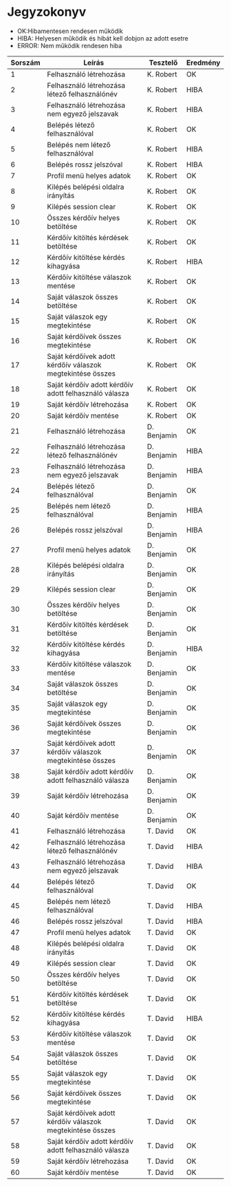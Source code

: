 # Jegyzokonyv

- OK:Hibamentesen rendesen működik
- HIBA: Helyesen működik és hibát kell dobjon az adott esetre
- ERROR: Nem működik rendesen hiba

| Sorszám | Leírás | Tesztelő | Eredmény |
| ------- | ------ | -------- | -------- |
| 1 | Felhasználó létrehozása | K. Robert | OK |
| 2 | Felhasználó létrehozása létező felhasználónév | K. Robert | HIBA |
| 3 | Felhasználó létrehozása nem egyező jelszavak | K. Robert | HIBA |
| 4 | Belépés létező felhasználóval | K. Robert | OK |
| 5 | Belépés nem létező felhasználóval | K. Robert | HIBA |
| 6 | Belépés rossz jelszóval | K. Robert | HIBA |
| 7 | Profil menü helyes adatok | K. Robert | OK |
| 8 | Kilépés belépési oldalra irányítás | K. Robert | OK |
| 9 | Kilépés session clear | K. Robert | OK |
| 10 | Összes kérdőív helyes betöltése | K. Robert | OK |
| 11 | Kérdőív kitöltés kérdések betöltése | K. Robert | OK |
| 12 | Kérdőív kitöltése kérdés kihagyása | K. Robert | HIBA |
| 13 | Kérdőív kitöltése válaszok mentése | K. Robert | OK |
| 14 | Saját válaszok összes betöltése | K. Robert | OK |
| 15 | Saját válaszok egy megtekintése | K. Robert | OK |
| 16 | Saját kérdőívek összes megtekintése | K. Robert | OK |
| 17 | Saját kérdőívek adott kérdőív válaszok megtekintése összes | K. Robert | OK |
| 18 | Saját kérdőív adott kérdőív adott felhasználó válasza | K. Robert | OK |
| 19 | Saját kérdőív létrehozása | K. Robert | OK |
| 20 | Saját kérdőív mentése | K. Robert | OK |
| 21 | Felhasználó létrehozása | D. Benjamin | OK |
| 22 | Felhasználó létrehozása létező felhasználónév | D. Benjamin | HIBA |
| 23 | Felhasználó létrehozása nem egyező jelszavak | D. Benjamin | HIBA |
| 24 | Belépés létező felhasználóval | D. Benjamin | OK |
| 25 | Belépés nem létező felhasználóval | D. Benjamin | HIBA |
| 26 | Belépés rossz jelszóval | D. Benjamin | HIBA |
| 27 | Profil menü helyes adatok | D. Benjamin | OK |
| 28 | Kilépés belépési oldalra irányítás | D. Benjamin | OK |
| 29 | Kilépés session clear | D. Benjamin | OK |
| 30 | Összes kérdőív helyes betöltése | D. Benjamin | OK |
| 31 | Kérdőív kitöltés kérdések betöltése | D. Benjamin | OK |
| 32 | Kérdőív kitöltése kérdés kihagyása | D. Benjamin | HIBA |
| 33 | Kérdőív kitöltése válaszok mentése | D. Benjamin | OK |
| 34 | Saját válaszok összes betöltése | D. Benjamin | OK |
| 35 | Saját válaszok egy megtekintése | D. Benjamin | OK |
| 36 | Saját kérdőívek összes megtekintése | D. Benjamin | OK |
| 37 | Saját kérdőívek adott kérdőív válaszok megtekintése összes | D. Benjamin | OK |
| 38 | Saját kérdőív adott kérdőív adott felhasználó válasza | D. Benjamin | OK |
| 39 | Saját kérdőív létrehozása | D. Benjamin | OK |
| 40 | Saját kérdőív mentése | D. Benjamin | OK |
| 41 | Felhasználó létrehozása | T. David | OK |
| 42 | Felhasználó létrehozása létező felhasználónév | T. David | HIBA |
| 43 | Felhasználó létrehozása nem egyező jelszavak | T. David | HIBA |
| 44 | Belépés létező felhasználóval | T. David | OK |
| 45 | Belépés nem létező felhasználóval | T. David | HIBA |
| 46 | Belépés rossz jelszóval | T. David | HIBA |
| 47 | Profil menü helyes adatok | T. David | OK |
| 48 | Kilépés belépési oldalra irányítás | T. David | OK |
| 49 | Kilépés session clear | T. David | OK |
| 50 | Összes kérdőív helyes betöltése | T. David | OK |
| 51 | Kérdőív kitöltés kérdések betöltése | T. David | OK |
| 52 | Kérdőív kitöltése kérdés kihagyása | T. David | HIBA |
| 53 | Kérdőív kitöltése válaszok mentése | T. David | OK |
| 54 | Saját válaszok összes betöltése | T. David | OK |
| 55 | Saját válaszok egy megtekintése | T. David | OK |
| 56 | Saját kérdőívek összes megtekintése | T. David | OK |
| 57 | Saját kérdőívek adott kérdőív válaszok megtekintése összes | T. David | OK |
| 58 | Saját kérdőív adott kérdőív adott felhasználó válasza | T. David | OK |
| 59 | Saját kérdőív létrehozása | T. David | OK |
| 60 | Saját kérdőív mentése | T. David | OK |
